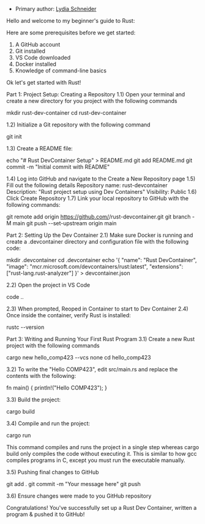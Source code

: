 * Primary author: [Lydia Schneider](https://github.com/lydiaschneider)

Hello and welcome to my beginner's guide to Rust:

Here are some prerequisites before we get started:
1) A GitHub account
2) Git installed
3) VS Code downloaded
4) Docker installed
5) Knowledge of command-line basics

Ok let's get started with Rust!

Part 1: Project Setup: Creating a Repository
1.1) Open your terminal and create a new directory for you project with the following commands

mkdir rust-dev-container
cd rust-dev-container

1.2) Initialize a Git repository with the following command

git init

1.3) Create a README file:

echo "# Rust DevContainer Setup" > README.md
git add README.md
git commit -m "Initial commit with README"


1.4) Log into GitHub and navigate to the Create a New Repository page
1.5) Fill out the following details
        Repository name: rust-devcontainer
        Description: "Rust project setup using Dev Containers"
        Visibility: Public
1.6) Click Create Repository
1.7) Link your local repository to GitHub with the following commands:

git remote add origin https://github.com/<your-username>/rust-devcontainer.git
git branch -M main
git push --set-upstream origin main

Part 2: Setting Up the Dev Container
2.1) Make sure Docker is running and create a .devcontainer directory and configuration file with the following code:

mkdir .devcontainer
cd .devcontainer
echo '{
  "name": "Rust DevContainer",
  "image": "mcr.microsoft.com/devcontainers/rust:latest",
  "extensions": ["rust-lang.rust-analyzer"]
}' > devcontainer.json

2.2) Open the project in VS Code

code ..

2.3) When prompted, Reoped in Container to start to Dev Container
2.4) Once inside the container, verify Rust is installed:

rustc --version

Part 3: Writing and Running Your First Rust Program
3.1) Create a new Rust project with the following commands

cargo new hello_comp423 --vcs none
cd hello_comp423

3.2) To write the "Hello COMP423", edit src/main.rs and replace the contents with the following:

fn main() {
    println!("Hello COMP423");
}

3.3) Build the project:

cargo build

3.4) Compile and run the project: 

cargo run

This command compiles and runs the project in a single step whereas cargo build only compiles the code without executing it. This is similar to how gcc compiles programs in C, except you must run the executable manually.

3.5) Pushing final changes to GitHub

git add .
git commit -m "Your message here"
git push

3.6) Ensure changes were made to you GitHub repository

Congratulations! You've successfully set up a Rust Dev Container, written a program & pushed it to GitHub!
